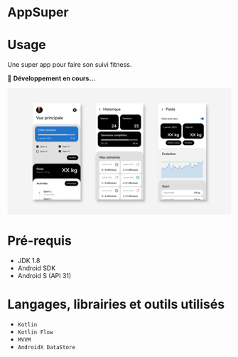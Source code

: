 # AppSuper

# Usage

Une super app pour faire son suivi fitness.

:construction_worker: **Développement en cours…**

![./doc/screenshots.png](./doc/screenshots.png)

# Pré-requis
* JDK 1.8
* Android SDK
* Android S (API 31)

# Langages, librairies et outils utilisés
* `Kotlin`
* `Kotlin Flow`
* `MVVM`
* `AndroidX DataStore`
